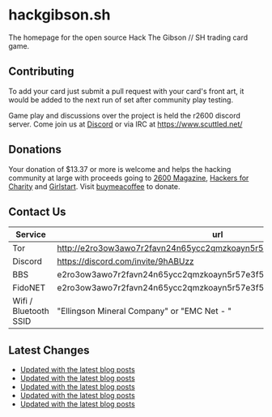 # hackgibson.sh
The homepage for the open source Hack The Gibson // SH trading card game.


## Contributing

To add your card just submit a pull request with your card's front art, it would be added to the next run of set after community play testing.

Game play and discussions over the project is held the r2600 discord server. Come join us at [Discord](https://discord.com/invite/9hABUzz) or via IRC at https://www.scuttled.net/


## Donations

Your donation of $13.37 or more is welcome and helps the hacking community at large with proceeds going to [2600 Magazine](https://2600.com/), [Hackers for Charity](https://hackersforcharity.org) and [Girlstart](https://girlstart.org).  Visit [buymeacoffee](https://www.buymeacoffee.com/hackgibson.sh) to donate.


## Contact Us

Service | url
-|-
Tor | http://e2ro3ow3awo7r2favn24n65ycc2qmzkoayn5r57e3f56nvjwdcgg32ad.onion
Discord | https://discord.com/invite/9hABUzz
BBS | e2ro3ow3awo7r2favn24n65ycc2qmzkoayn5r57e3f56nvjwdcgg32ad.onion:23
FidoNET | e2ro3ow3awo7r2favn24n65ycc2qmzkoayn5r57e3f56nvjwdcgg32ad.onion:24554
Wifi / Bluetooth SSID | "Ellingson Mineral Company" or "EMC Net - <fidonet address>"

## Latest Changes
<!-- BLOG-POST-LIST:START -->
- [Updated with the latest blog posts](https://github.com/DFW2600/hackgibson.sh/commit/52a01cdc05dd46c725a3cafdaa0412a27d6e7287)
- [Updated with the latest blog posts](https://github.com/DFW2600/hackgibson.sh/commit/ebd9e5bda73264418f87e6e25730602458ea8c73)
- [Updated with the latest blog posts](https://github.com/DFW2600/hackgibson.sh/commit/141bce48ca3adb2c7904d290d91236c5faedc579)
- [Updated with the latest blog posts](https://github.com/DFW2600/hackgibson.sh/commit/65f175ea5b4dc1a4c62cb2692ef20d7175fd6f24)
- [Updated with the latest blog posts](https://github.com/DFW2600/hackgibson.sh/commit/0668ae0e20c3b40c805971f4fd64bf4df5b88c78)
<!-- BLOG-POST-LIST:END -->
